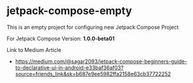 # jetpack-compose-empty
This is an empty project for configuring new Jetpack Compose Project

For Jetpack Compose Version: **1.0.0-beta01**

Link to Medium Article
- https://medium.com/@sagar2093/jetpack-compose-beginners-guide-to-declarative-ui-in-android-e33baf36af03?source=friends_link&sk=b687e9ee5982ffa2158e63cb37722252
